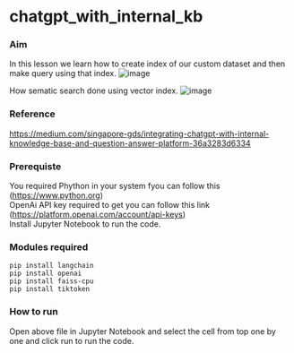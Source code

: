 # chatgpt_with_internal_kb

### Aim
In this lesson we learn how to create index of our custom dataset and then make query using that index.
![image](https://github.com/DeepakJaiz/chatgpt_with_internal_kb/assets/120568685/e5cdb7d9-9d13-480f-95a8-3ea97a9fad5c)<br/>


How sematic search done using vector index.
![image](https://github.com/DeepakJaiz/chatgpt_with_internal_kb/assets/120568685/99a8ef70-95af-4424-bf93-47e337a2a93a)


### Reference
https://medium.com/singapore-gds/integrating-chatgpt-with-internal-knowledge-base-and-question-answer-platform-36a3283d6334

### Prerequiste
You required Phython in your system fyou can follow this (https://www.python.org) <br/>
OpenAi API key required to get you can follow this link (https://platform.openai.com/account/api-keys)<br/>
Install Jupyter Notebook to run the code.

### Modules required
`pip install langchain`<br/>
`pip install openai`<br/>
`pip install faiss-cpu`<br/>
`pip install tiktoken`<br/>

### How to run
Open above file in Jupyter Notebook and select the cell from top one by one and click run to run the code.
